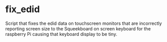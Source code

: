 # fix_edid
Script that fixes the edid data on touchscreen monitors that are incorrectly reporting screen size to the Squeekboard on screen keyboard for the raspberry Pi causing that keyboard display to be tiny.
